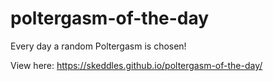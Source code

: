 # poltergasm-of-the-day
Every day a random Poltergasm is chosen!

View here: https://skeddles.github.io/poltergasm-of-the-day/
